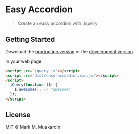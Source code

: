 # Easy Accordion

> Create an easy accordion with Jquery


## Getting Started

Download the [production version][min] or the [development version][max].

[min]: https://raw.githubusercontent.com/hackingbeauty/jquery-easy-accordion/master/dist/jquery.easy-accordion.min.js
[max]: https://raw.githubusercontent.com/hackingbeauty/jquery-easy-accordion/master/dist/jquery.easy-accordion.js

In your web page:

```html
<script src="jquery.js"></script>
<script src="dist/easy-accordion.min.js"></script>
<script>
  jQuery(function ($) {
    $.awesome(); // "awesome"
  });
</script>
```


## License

MIT © Mark M. Muskardin
